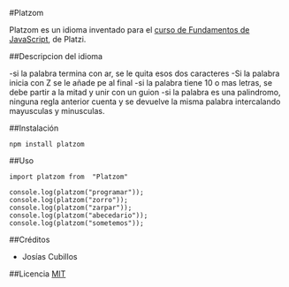 #Platzom

Platzom es un idioma inventado para el [curso de Fundamentos de JavaScript](https://platzi.com/js), de Platzi.

##Descripcion del idioma

-si la palabra termina con ar, se le quita esos dos caracteres
-Si la palabra inicia con Z se le añade pe al final
-si la palabra tiene 10 o mas letras, se debe partir a la mitad y unir con un guion
-si la palabra es una palindromo, ninguna regla anterior cuenta y se devuelve la misma palabra intercalando mayusculas y minusculas.

##Instalación
```
npm install platzom
```
##Uso
```
import platzom from  "Platzom"

console.log(platzom("programar"));
console.log(platzom("zorro"));
console.log(platzom("zarpar"));
console.log(platzom("abecedario"));
console.log(platzom("sometemos"));
```
##Créditos
- Josías Cubillos

##Licencia
[MIT](https://opensource.org/licenses/MIT)